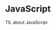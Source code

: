 # JavaScript
TIL about JavaScript


<!DOCTYPE html>
<html lang="en">
<head>
    <meta charset="UTF-8">
    <meta http-equiv="X-UA-Compatible" content="IE=edge">
    <meta name="viewport" content="width=device-width, initial-scale=1.0">
    <title>Javascript</title>
    <script src="js/example.js"></script>
    <script>
        /*
            javascript는 웹표준스크립트언어입니다.
        */

        document.write("반갑습니다.<br>");

        var box;
        box=100;
        var box1=100;
        box2=100;
        
        box=30;
        document.write(box+"<br>");

        document.write("<h1>Javascript</h1>");

        let t1="학교종이";
        let t2="땡땡땡";
        let t3="어서 모이자";

        document.write(t1+t2+t3+"<br>"); 

        var b=20;
        var f="20";
        document.write(b===f,"<br>");  
        document.write(b==f,"<br>");

        var a=10;
        var b=3;

        var result=a>b?"javascript":"hello";
        document.write(result+"<br>");

        var name=prompt("이름을 입력하세요","");
        document.write("입력한 이름 : "+name+"<br>");

        var num=3;
        if(num){
            document.write(num+"<br>");
        }

        var result = confirm("탈퇴하시겠습니까?");
        console.log(result); //개발자콘솔에 출력됨. 디버깅용
        if(result){
            document.write("탈퇴 처리됨");            
        }else{
            document.write("탈퇴 취소됨");
        }

        var id="easy1004";
        var pw="112233";

        var user_id=prompt("아이디는?","");
        var user_pw=prompt("비밀번호는?","");
        if(id==user_id){
            if(pw==user_pw){
                document.write(user_id+"님 반갑습니다.");
            }else{
                alert("비밀번호가 일치하지 않습니다.");
                location.reload();
            }
        } else{
            alert("아이디가 일치하지 않습니다.");
            location.reload();
        }

        var today=new Date();
        document.write(today.getFullYear()+"<br>");
        document.write((today.getMonth()+1)+"<br>");
        document.write(today.getDate()+"<br>");

    </script>

</head>
<body>
    환영합니다
</body>
</html>
